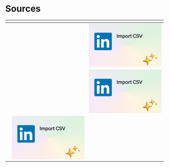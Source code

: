 # Sources

<table data-view="cards"><thead><tr><th></th><th></th><th></th></tr></thead><tbody><tr><td></td><td></td><td><img src="../.gitbook/assets/Group 4 (2).png" alt=""></td></tr><tr><td></td><td></td><td><img src="../.gitbook/assets/Group 4 (2).png" alt="" data-size="original"></td></tr><tr><td></td><td><img src="../.gitbook/assets/Group 4 (2).png" alt=""></td><td></td></tr></tbody></table>
